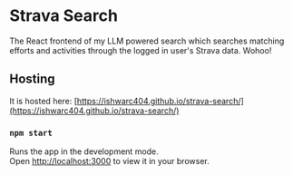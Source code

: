 # Strava Search

The React frontend of my LLM powered search which searches matching efforts and activities through the logged in user's Strava data. Wohoo!

## Hosting

It is hosted here: [https://ishwarc404.github.io/strava-search/](https://ishwarc404.github.io/strava-search/) 

### `npm start`

Runs the app in the development mode.\
Open [http://localhost:3000](http://localhost:3000) to view it in your browser.
